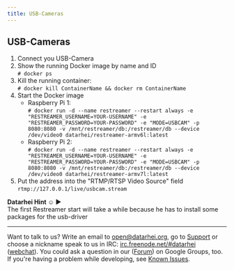 ```yaml
---
title: USB-Cameras
---
```


## USB-Cameras

1. Connect you USB-Camera
2. Show the running Docker image by name and ID   
  `# docker ps`
3. Kill the running container:  
  `# docker kill ContainerName && docker rm ContainerName`
4. Start the Docker image  
   * Raspberry Pi 1:   
  `# docker run -d --name restreamer --restart always -e "RESTREAMER_USERNAME=YOUR-USERNAME" -e "RESTREAMER_PASSWORD=YOUR-PASSWORD" -e "MODE=USBCAM" -p 8080:8080 -v /mnt/restreamer/db:/restreamer/db --device /dev/video0 datarhei/restreamer-armv6l:latest`
   * Raspberry Pi 2:   
  `# docker run -d --name restreamer --restart always -e "RESTREAMER_USERNAME=YOUR-USERNAME" -e "RESTREAMER_PASSWORD=YOUR-PASSWORD" -e "MODE=USBCAM" -p 8080:8080 -v /mnt/restreamer/db:/restreamer/db --device /dev/video0 datarhei/restreamer-armv7l:latest`
5. Put the address into the "RTMP/RTSP Video Source" field  
   `rtmp://127.0.0.1/live/usbcam.stream` 

**Datarhei Hint ☺ ►**   
The first Restreamer start will take a while because he has to install some packages for the usb-driver

---
Want to talk to us? Write an email to <a href="mailto:open@datarhei.org?subject=Datarhei/Restreamer">open@datarhei.org</a>, go to [Support](../support.html) or choose a nickname speak to us in IRC: <a href="irc://irc.freenode.net#piwik">irc.freenode.net/#datarhei</a> (<a target= "_blank" href="https://webchat.freenode.net/?channels=datarhei">webchat</a>). You could ask a question in our (<a target= "_blank" href="https://groups.google.com/forum/#!forum/datarhei">Forum</a>) on Google Groups, too. If you're having a problem while developing, see <a target= "_blank" href="https://github.com/datarhei/restreamer/issues">Known Issues</a>.
